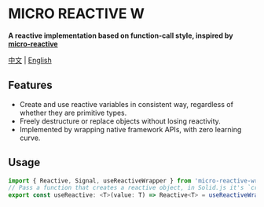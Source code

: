 # MICRO REACTIVE W

**A reactive implementation based on function-call style, inspired by [micro-reactive](https://github.com/wulongshe/micro-reactive)**

[中文](/README_ZH.md) | [English](/README.md)

## Features

- Create and use reactive variables in consistent way, regardless of whether they are primitive types.
- Freely destructure or replace objects without losing reactivity.
- Implemented by wrapping native framework APIs, with zero learning curve.

## Usage

```ts
import { Reactive, Signal, useReactiveWrapper } from 'micro-reactive-wrapper'
// Pass a function that creates a reactive object, in Solid.js it's `createMutable`, in Vue it's `reactive`
export const useReactive: <T>(value: T) => Reactive<T> = useReactiveWrapper(proxy)
```